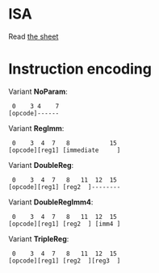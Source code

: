 # ISA
Read [the sheet](ISA.ods)

# Instruction encoding
Variant **NoParam**:
```
 0    3 4    7
[opcode]------
```

Variant **RegImm**:
```
 0    3  4  7   8           15
[opcode][reg1] [immediate     ]
```

Variant **DoubleReg**:
```
 0    3  4  7   8   11  12  15
[opcode][reg1] [reg2  ]--------
```

Variant **DoubleRegImm4**:
```
 0    3  4  7   8   11  12  15
[opcode][reg1] [reg2  ] [imm4 ] 
```

Variant **TripleReg**:
```
 0    3  4  7   8   11  12  15
[opcode][reg1] [reg2  ][reg3  ]
```
